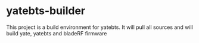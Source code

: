 # yatebts-builder
This project is a build environment for yatebts. It will pull all sources and will build yate, yatebts and bladeRF firmware
